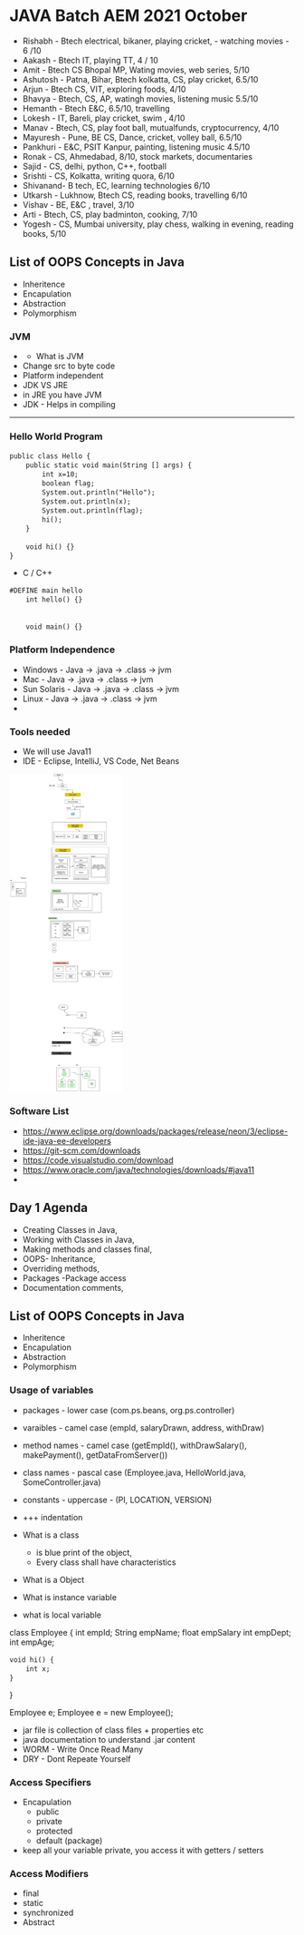 # JAVA Batch  AEM  2021 October 

  
- Rishabh - Btech electrical, bikaner, playing cricket, - watching movies - 6 /10 
- Aakash - Btech IT, playing TT, 4 / 10 
- Amit - Btech CS Bhopal MP, Wating movies, web series, 5/10 
- Ashutosh - Patna, Bihar, Btech kolkatta, CS, play cricket, 6.5/10
- Arjun - Btech CS, VIT, exploring foods, 4/10
- Bhavya - Btech, CS, AP, watingh movies, listening music 5.5/10
- Hemanth - Btech E&C, 6.5/10, travelling 
- Lokesh - IT, Bareli, play cricket, swim ,  4/10
- Manav - Btech, CS, play foot ball, mutualfunds, cryptocurrency, 4/10 
- Mayuresh - Pune, BE CS, Dance, cricket, volley ball, 6.5/10
- Pankhuri - E&C, PSIT Kanpur, painting, listening music 4.5/10
- Ronak - CS, Ahmedabad, 8/10, stock markets, documentaries
- Sajid - CS,  delhi, python, C++, football 
- Srishti - CS, Kolkatta, writing quora, 6/10
- Shivanand- B tech, EC, learning technologies 6/10
- Utkarsh - Lukhnow, Btech CS, reading books, travelling 6/10 
- Vishav -  BE, E&C , travel, 3/10 
- Arti - Btech, CS, play badminton, cooking, 7/10 
- Yogesh - CS, Mumbai university, play chess, walking in evening, reading books, 5/10


## List of OOPS Concepts in Java 
- Inheritence 
- Encapulation
- Abstraction
- Polymorphism 

### JVM 
- - What is JVM 
- Change src to byte code 
- Platform independent 
- JDK VS JRE 
- in JRE you have JVM 
- JDK - Helps in compiling 

<hr/>


### Hello World Program 
```
public class Hello {
    public static void main(String [] args) {
        int x=10; 
        boolean flag; 
        System.out.println("Hello");
        System.out.println(x);
        System.out.println(flag);
        hi();
    }

    void hi() {}
}
```


- C / C++ 
```
#DEFINE main hello
    int hello() {}


    void main() {}
```


### Platform Independence 
- Windows - Java -> .java -> .class -> jvm 
- Mac - Java -> .java -> .class -> jvm 
- Sun Solaris  - Java -> .java -> .class -> jvm 
- Linux - Java -> .java -> .class -> jvm 
- 






### Tools needed 
- We will use Java11 
- IDE - Eclipse, IntelliJ, VS Code, Net Beans 

<img src="./images/day1.drawio.png" width="200">


### Software List 
- https://www.eclipse.org/downloads/packages/release/neon/3/eclipse-ide-java-ee-developers
- https://git-scm.com/downloads
- https://code.visualstudio.com/download
- https://www.oracle.com/java/technologies/downloads/#java11
- 

## Day 1 Agenda 
- Creating Classes in Java, 
- Working with Classes in Java, 
- Making methods and classes final, 
- OOPS- Inheritance,
- Overriding methods, 
- Packages -Package access
- Documentation comments,  

## List of OOPS Concepts in Java 
- Inheritence 
- Encapulation
- Abstraction
- Polymorphism 


### Usage of variables 
- packages - lower case (com.ps.beans, org.ps.controller)
- varaibles - camel case (empId, salaryDrawn, address, withDraw)
- method names - camel case (getEmpId(), withDrawSalary(), makePayment(), getDataFromServer())
- class names - pascal case (Employee.java, HelloWorld.java, SomeController.java)
- constants - uppercase - (PI, LOCATION, VERSION)
- +++ indentation 

- What is a class 
    - is blue print of the object, 
    - Every class shall have characteristics 
  
- What is a Object 
- What is instance variable 
<!-- - what is static variable 
- What is static method 
- what is static block  -->
- what is local variable 


class Employee {
    int empId; 
    String empName;
    float empSalary
    int empDept;
    int empAge;

    void hi() {
        int x; 
    }
}




Employee e; 
Employee e = new Employee(); 


- jar file is collection of class files + properties etc 
- java documentation to understand .jar content 
- WORM - Write Once Read Many 
- DRY - Dont Repeate Yourself 


### Access Specifiers 
- Encapulation
  - public 
  - private 
  - protected
  - default (package)
- keep all your variable private, you access it with getters / setters 

### Access Modifiers 
- final 
- static 
- synchronized 
- Abstract 
